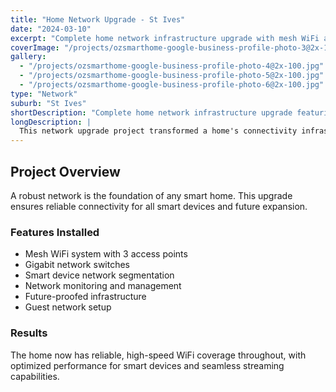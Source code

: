 ```yaml
---
title: "Home Network Upgrade - St Ives"
date: "2024-03-10"
excerpt: "Complete home network infrastructure upgrade with mesh WiFi and smart device optimization."
coverImage: "/projects/ozsmarthome-google-business-profile-photo-3@2x-100.jpg"
gallery:
  - "/projects/ozsmarthome-google-business-profile-photo-4@2x-100.jpg"
  - "/projects/ozsmarthome-google-business-profile-photo-5@2x-100.jpg"
  - "/projects/ozsmarthome-google-business-profile-photo-6@2x-100.jpg"
type: "Network"
suburb: "St Ives"
shortDescription: "Complete home network infrastructure upgrade featuring mesh WiFi, smart device optimization, and future-proofed connectivity."
longDescription: |
  This network upgrade project transformed a home's connectivity infrastructure to support modern smart home devices and high-speed internet requirements. We installed a mesh WiFi system, upgraded network switches, and optimized the network for smart devices, gaming, and streaming.
---
```


## Project Overview

A robust network is the foundation of any smart home. This upgrade ensures reliable connectivity for all smart devices and future expansion.

### Features Installed

- Mesh WiFi system with 3 access points
- Gigabit network switches
- Smart device network segmentation
- Network monitoring and management
- Future-proofed infrastructure
- Guest network setup

### Results

The home now has reliable, high-speed WiFi coverage throughout, with optimized performance for smart devices and seamless streaming capabilities.
